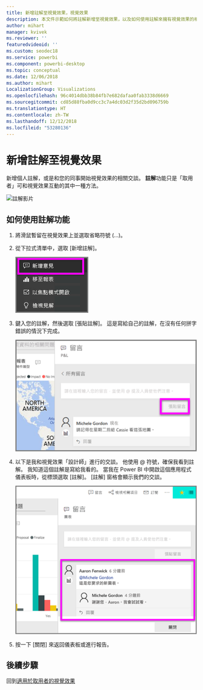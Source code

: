 ```yaml
---
title: 新增註解至視覺效果，視覺效果
description: 本文件示範如何將註解新增至視覺效果，以及如何使用註解來擁有視覺效果的相關交談。
author: mihart
manager: kvivek
ms.reviewer: ''
featuredvideoid: ''
ms.custom: seodec18
ms.service: powerbi
ms.component: powerbi-desktop
ms.topic: conceptual
ms.date: 12/06/2018
ms.author: mihart
LocalizationGroup: Visualizations
ms.openlocfilehash: 96c4014dbb38b84fb7e682dafaa0fab3338d6669
ms.sourcegitcommit: cd85d88fba0d9cc3c7a4dc03d2f35d2bd096759b
ms.translationtype: HT
ms.contentlocale: zh-TW
ms.lasthandoff: 12/12/2018
ms.locfileid: "53280136"
---
```

# <a name="add-comments-to-a-visualization"></a>新增註解至視覺效果
新增個人註解，或是和您的同事開始視覺效果的相關交談。 **註解**功能只是「取用者」可和視覺效果互動的其中一種方法。 

![註解影片](media/end-user-comment/comment.gif)

## <a name="how-to-use-the-comment-feature"></a>如何使用註解功能

1. 將滑鼠暫留在視覺效果上並選取省略符號 (...)。    
2. 從下拉式清單中，選取 [新增註解]。

    ![新增註解是第一個選項](media/end-user-comment/power-bi-comment.png)  

3.  鍵入您的註解，然後選取 [張貼註解]。 這是寫給自己的註解，在沒有任何拼字錯誤的情況下完成。

    ![新增註解給自己](media/end-user-comment/power-bi-comment-self2.png)  

4. 以下是我和視覺效果「設計師」進行的交談。 他使用 @ 符號，確保我看到註解。 我知道這個註解是寫給我看的。 當我在 Power BI 中開啟這個應用程式儀表板時，從標頭選取 [註解]。 [註解] 窗格會顯示我們的交談。 

    ![新增註解提及](media/end-user-comment/power-bi-comment-mention.png)  


5. 按一下 [關閉] 來返回儀表板或進行報告。

## <a name="next-steps"></a>後續步驟
回到[適用於取用者的視覺效果](end-user-visualizations.md)    
<!--[Select a visualization to open a report](end-user-open-report.md)-->